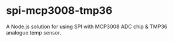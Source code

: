 spi-mcp3008-tmp36
=================

A Node.js solution for using SPI with MCP3008 ADC chip &amp; TMP36 analogue temp sensor.
